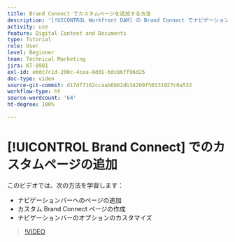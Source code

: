 ```yaml
---
title: Brand Connect でカスタムページを追加する方法
description: '[!UICONTROL Workfront DAM] の Brand Connect でナビゲーションバーにページを追加、カスタムページを作成、ナビゲーションバーのオプションをカスタマイズする方法について説明します。'
activity: use
feature: Digital Content and Documents
type: Tutorial
role: User
level: Beginner
team: Technical Marketing
jira: KT-8981
exl-id: e6dc7c1d-200c-4cea-8dd1-bdc86ff96d25
doc-type: video
source-git-commit: d17df7162ccaab6b62db34209f50131927c0a532
workflow-type: ht
source-wordcount: '64'
ht-degree: 100%

---
```


# [!UICONTROL Brand Connect] でのカスタムページの追加

このビデオでは、次の方法を学習します：

* ナビゲーションバーへのページの追加
* カスタム Brand Connect ページの作成
* ナビゲーションバーのオプションのカスタマイズ

>[!VIDEO](https://video.tv.adobe.com/v/335243/?quality=12&learn=on&enablevpops)
